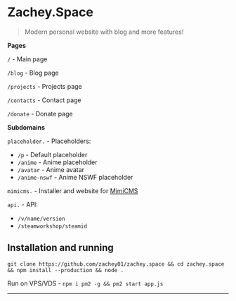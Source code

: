 # Zachey.Space

> Modern personal website with blog and more features!

**Pages**

`/` - Main page

`/blog` - Blog page

`/projects` - Projects page

`/contacts` - Contact page

`/donate` - Donate page

**Subdomains**

`placeholder.` - Placeholders:
- `/p` - Default placeholder
- `/anime` - Anime placeholder
- `/avatar` - Anime avatar 
- `/anime-nswf` - Anime NSWF placeholder

`mimicms.` - Installer and website for [MimiCMS](https://github.com/zachey01/mimicms)

`api.` - API:
- `/v/name/version`
- `/steamworkshop/steamid`

## Installation and running

```
git clone https://github.com/zachey01/zachey.space && cd zachey.space && npm install --production && node .
```

Run on VPS/VDS - `npm i pm2 -g && pm2 start app.js`

---

<p style="text-align:center"><a href="https://zachey.space/"><img src="https://image.thum.io/get/maxAge/12/width/700/http://zachey.space/" alt="">
</a></p>

